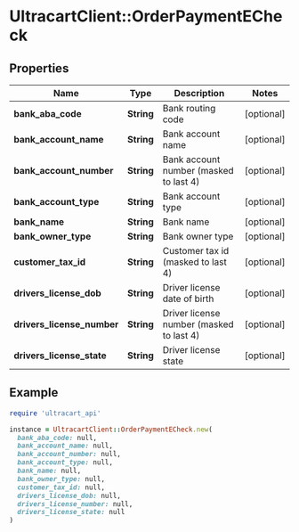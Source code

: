 # UltracartClient::OrderPaymentECheck

## Properties

| Name | Type | Description | Notes |
| ---- | ---- | ----------- | ----- |
| **bank_aba_code** | **String** | Bank routing code | [optional] |
| **bank_account_name** | **String** | Bank account name | [optional] |
| **bank_account_number** | **String** | Bank account number (masked to last 4) | [optional] |
| **bank_account_type** | **String** | Bank account type | [optional] |
| **bank_name** | **String** | Bank name | [optional] |
| **bank_owner_type** | **String** | Bank owner type | [optional] |
| **customer_tax_id** | **String** | Customer tax id (masked to last 4) | [optional] |
| **drivers_license_dob** | **String** | Driver license date of birth | [optional] |
| **drivers_license_number** | **String** | Driver license number (masked to last 4) | [optional] |
| **drivers_license_state** | **String** | Driver license state | [optional] |

## Example

```ruby
require 'ultracart_api'

instance = UltracartClient::OrderPaymentECheck.new(
  bank_aba_code: null,
  bank_account_name: null,
  bank_account_number: null,
  bank_account_type: null,
  bank_name: null,
  bank_owner_type: null,
  customer_tax_id: null,
  drivers_license_dob: null,
  drivers_license_number: null,
  drivers_license_state: null
)
```

